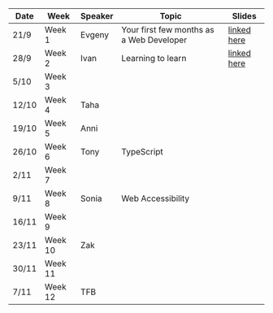 | Date |   Week  | Speaker |  Topic                                   | Slides  |
|------|---------|---------|------------------------------------------|---------|
| 21/9 |  Week 1 |  Evgeny | Your first few months as a Web Developer | [linked here](https://www.canva.com/design/DAE28XUuJIY/pd8PovYjv-M9vbsyENKwYg/view?utm_content=DAE28XUuJIY&utm_campaign=designshare&utm_medium=link2&utm_source=sharebutton)        |
| 28/9 |  Week 2 |  Ivan   | Learning to learn                        | [linked here](https://learning-how-to-learn.vercel.app/#0)        |
| 5/10 |  Week 3 |         |                                          |         | 
|12/10 |  Week 4 | Taha    |                                          |         |
|19/10 |  Week 5 | Anni    |                                          |         |
|26/10 |  Week 6 | Tony    | TypeScript                               |         |
| 2/11 |  Week 7 |         |                                          |         |
| 9/11 |  Week 8 | Sonia   | Web Accessibility                        |         |
| 16/11|  Week 9 |         |                                          |         |
| 23/11| Week 10 | Zak     |                                          |         |
| 30/11| Week 11 |         |                                          |         |
| 7/11  | Week 12 | TFB         |                                          |         |

